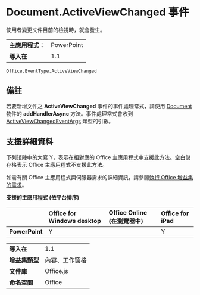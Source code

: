 
# <a name="documentactiveviewchanged-event"></a>Document.ActiveViewChanged 事件
使用者變更文件目前的檢視時，就會發生。

|||
|:-----|:-----|
|**主應用程式︰**|PowerPoint|
|**導入在**|1.1|

```
Office.EventType.ActiveViewChanged
```


## <a name="remarks"></a>備註

若要新增文件之 **ActiveViewChanged** 事件的事件處理常式，請使用 [Document](../../reference/shared/document.addhandlerasync.md) 物件的 **addHandlerAsync** 方法。事件處理常式會收到 [ActiveViewChangedEventArgs](../../reference/shared/document.activeviewchangedeventargs.md) 類型的引數。


## <a name="support-details"></a>支援詳細資料


下列矩陣中的大寫 Y，表示在相對應的 Office 主應用程式中支援此方法。空白儲存格表示 Office 主應用程式不支援此方法。

如需有關 Office 主應用程式與伺服器需求的詳細資訊，請參閱[執行 Office 增益集的需求](../../docs/overview/requirements-for-running-office-add-ins.md)。


**支援的主應用程式 (依平台排序)**


||**Office for Windows desktop**|**Office Online (在瀏覽器中)**|**Office for iPad**|
|:-----|:-----|:-----|:-----|
|**PowerPoint**|Y||Y|

|||
|:-----|:-----|
|**導入在**|1.1|
|**增益集類型**|內容、工作窗格|
|**文件庫**|Office.js|
|**命名空間**|Office|
